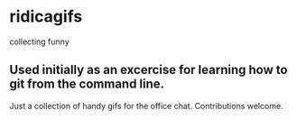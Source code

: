 # ridicagifs
collecting funny


## Used initially as an excercise for learning how to git from the command line.

Just a collection of handy gifs for the office chat. Contributions welcome.
